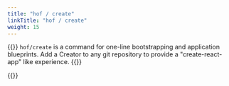```yaml
---
title: "hof / create"
linkTitle: "hof / create"
weight: 15
---
```


{{<lead>}}
`hof/create` is a command for one-line bootstrapping and application blueprints.
Add a Creator to any git repository to provide a "create-react-app" like experience.
{{</lead>}}

{{<codePane file="code/cmd-help/create" title="$ hof help create" lang="text">}}
